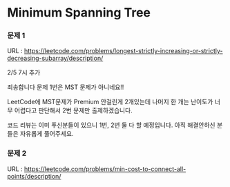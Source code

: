 # Minimum Spanning Tree

### 문제 1
URL : https://leetcode.com/problems/longest-strictly-increasing-or-strictly-decreasing-subarray/description/

2/5 7시 추가

죄송합니다 문제 1번은 MST 문제가 아니네요!!

LeetCode에 MST문제가 Premium 안걸린게 2개있는데 나머지 한 개는 난이도가 너무 어렵다고 판단해서 2번 문제만 출제하겠습니다.

코드 리뷰는 이미 푸신분들이 있으니 1번, 2번 둘 다 할 예정입니다. 아직 해결안하신 분들은 자유롭게 풀어주세요.

### 문제 2
URL : https://leetcode.com/problems/min-cost-to-connect-all-points/description/
